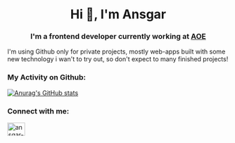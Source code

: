 <h1 align="center">Hi 👋, I'm Ansgar</h1>
<h3 align="center">I'm a frontend developer currently working at <a href="https:www.aoe.com">AOE</a> </h3> 
I'm using Github only for private projects, mostly web-apps built with some new technology i wan't to try out, so don't expect to many finished projects! 

<h3 align="left">My Activity on Github:</h3>

[![Anurag's GitHub stats](https://github-readme-stats.vercel.app/api?username=AnsgarH1&count_private=true)](https://github.com/anuraghazra/github-readme-stats)


<h3 align="left">Connect with me:</h3>
<p align="left">
<a href="https://linkedin.com/in/ansgar-hoyer-1077b1204" target="blank"><img align="center" src="https://raw.githubusercontent.com/rahuldkjain/github-profile-readme-generator/master/src/images/icons/Social/linked-in-alt.svg" alt="ansgar-hoyer-1077b1204" height="30" width="40" /></a>
